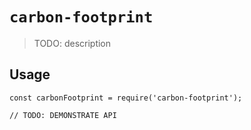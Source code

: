 # `carbon-footprint`

> TODO: description

## Usage

```
const carbonFootprint = require('carbon-footprint');

// TODO: DEMONSTRATE API
```

